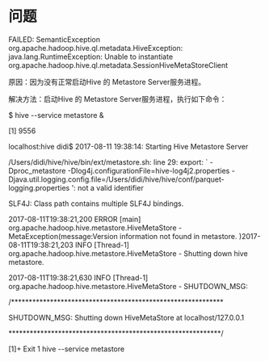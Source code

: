 # 问题

FAILED: SemanticException org.apache.hadoop.hive.ql.metadata.HiveException: java.lang.RuntimeException: Unable to instantiate org.apache.hadoop.hive.ql.metadata.SessionHiveMetaStoreClient

原因：因为没有正常启动Hive 的 Metastore Server服务进程。

解决方法：启动Hive 的 Metastore Server服务进程，执行如下命令：

$ hive --service metastore &

\[1\] 9556

localhost:hive didi$ 2017-08-11 19:38:14: Starting Hive Metastore Server

/Users/didi/hive/hive/bin/ext/metastore.sh: line 29: export: \` -Dproc\_metastore  -Dlog4j.configurationFile=hive-log4j2.properties  -Djava.util.logging.config.file=/Users/didi/hive/hive/conf/parquet-logging.properties  ': not a valid identifier

SLF4J: Class path contains multiple SLF4J bindings.

2017-08-11T19:38:21,200 ERROR \[main\] org.apache.hadoop.hive.metastore.HiveMetaStore - MetaException\(message:Version information not found in metastore. \)2017-08-11T19:38:21,203 INFO \[Thread-1\] org.apache.hadoop.hive.metastore.HiveMetaStore - Shutting down hive metastore.

2017-08-11T19:38:21,630 INFO \[Thread-1\] org.apache.hadoop.hive.metastore.HiveMetaStore - SHUTDOWN\_MSG:

/\*\*\*\*\*\*\*\*\*\*\*\*\*\*\*\*\*\*\*\*\*\*\*\*\*\*\*\*\*\*\*\*\*\*\*\*\*\*\*\*\*\*\*\*\*\*\*\*\*\*\*\*\*\*\*\*\*\*\*\*

SHUTDOWN\_MSG: Shutting down HiveMetaStore at localhost/127.0.0.1

\*\*\*\*\*\*\*\*\*\*\*\*\*\*\*\*\*\*\*\*\*\*\*\*\*\*\*\*\*\*\*\*\*\*\*\*\*\*\*\*\*\*\*\*\*\*\*\*\*\*\*\*\*\*\*\*\*\*\*\*/



\[1\]+  Exit 1                  hive --service metastore

